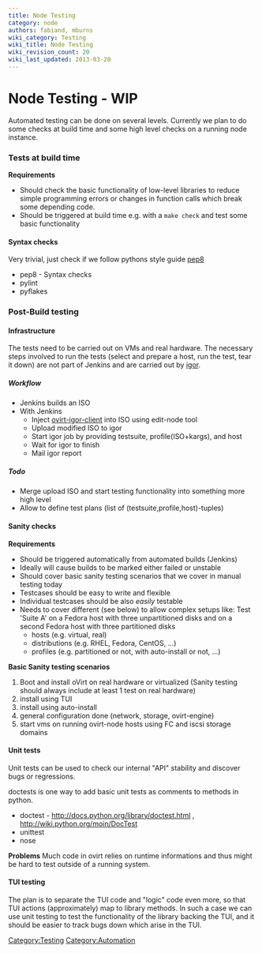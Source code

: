```yaml
---
title: Node Testing
category: node
authors: fabiand, mburns
wiki_category: Testing
wiki_title: Node Testing
wiki_revision_count: 20
wiki_last_updated: 2013-03-20
---
```


# Node Testing - WIP

Automated testing can be done on several levels. Currently we plan to do some checks at build time and some high level checks on a running node instance.

### Tests at build time

**Requirements**

*   Should check the basic functionality of low-level libraries to reduce simple programming errors or changes in function calls which break some depending code.
*   Should be triggered at build time e.g. with a `make check` and test some basic functionality

#### Syntax checks

Very trivial, just check if we follow pythons style guide [pep8](http://www.python.org/dev/peps/pep-0008/)

*   pep8 - Syntax checks
*   pylint
*   pyflakes

### Post-Build testing

#### Infrastructure

The tests need to be carried out on VMs and real hardware. The necessary steps involved to run the tests (select and prepare a host, run the test, tear it down) are not part of Jenkins and are carried out by [igor](https://gitorious.org/ovirt/igord).

##### Workflow

*   Jenkins builds an ISO
*   With Jenkins
    -   Inject [ovirt-igor-client](https://gitorious.org/ovirt/ovirt-igor-client) into ISO using edit-node tool
    -   Upload modified ISO to igor
    -   Start igor job by providing testsuite, profile(ISO+kargs), and host
    -   Wait for igor to finish
    -   Mail igor report

##### Todo

*   Merge upload ISO and start testing functionality into something more high level
*   Allow to define test plans (list of (testsuite,profile,host)-tuples)

#### Sanity checks

**Requirements**

*   Should be triggered automatically from automated builds (Jenkins)
*   Ideally will cause builds to be marked either failed or unstable
*   Should cover basic sanity testing scenarios that we cover in manual testing today
*   Testcases should be easy to write and flexible
*   Individual testcases should be also *easily* testable
*   Needs to cover different (see below) to allow complex setups like: Test 'Suite A' on a Fedora host with three unpartitioned disks and on a second Fedora host with three partitioned disks
    -   hosts (e.g. virtual, real)
    -   distributions (e.g. RHEL, Fedora, CentOS, ...)
    -   profiles (e.g. partitioned or not, with auto-install or not, ...)

**Basic Sanity testing scenarios**

1.  Boot and install oVirt on real hardware or virtualized (Sanity testing should always include at least 1 test on real hardware)
2.  install using TUI
3.  install using auto-install
4.  general configuration done (network, storage, ovirt-engine)
5.  start vms on running ovirt-node hosts using FC and iscsi storage domains

#### Unit tests

Unit tests can be used to check our internal "API" stability and discover bugs or regressions.

doctests is one way to add basic unit tests as comments to methods in python.

*   doctest - <http://docs.python.org/library/doctest.html> , <http://wiki.python.org/moin/DocTest>
*   unittest
*   nose

**Problems** Much code in ovirt relies on runtime informations and thus might be hard to test outside of a running system.

#### TUI testing

The plan is to separate the TUI code and "logic" code even more, so that TUI actions (approximately) map to library methods. In such a case we can use unit testing to test the functionality of the library backing the TUI, and it should be easier to track bugs down which arise in the TUI.

<Category:Testing> <Category:Automation>
